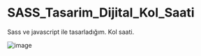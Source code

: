 # SASS_Tasarim_Dijital_Kol_Saati
Sass ve javascript ile tasarladığım. Kol saati.

![image](https://user-images.githubusercontent.com/37083519/156883615-294504a8-bbe9-4f1f-9aac-f05b1ffcb6ca.png)
